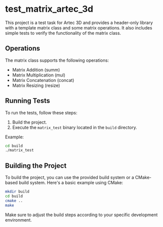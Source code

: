 # test_matrix_artec_3d

This project is a test task for Arteс 3D and provides a header-only library with a template matrix class and some matrix operations. It also includes simple tests to verify the functionality of the matrix class.

## Operations

The matrix class supports the following operations:

- Matrix Addition (summ)
- Matrix Multiplication (mul)
- Matrix Concatenation (concat)
- Matrix Resizing (resize)

## Running Tests

To run the tests, follow these steps:

1. Build the project.
2. Execute the `matrix_test` binary located in the `build` directory.

Example:

```bash
cd build
./matrix_test
```

## Building the Project

To build the project, you can use the provided build system or a CMake-based build system. Here's a basic example using CMake:

```bash
mkdir build
cd build
cmake ..
make
```

Make sure to adjust the build steps according to your specific development environment.

